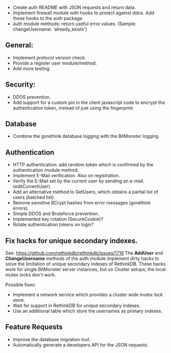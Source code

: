 - Create auth README with JSON requests and return data.
- Implement firewall module with hooks to protect against ddos. Add these hooks to the auth package.
- auth module methods: return useful error values. (Sample: changeUsername: 'already_exists')

## General:
- Implement protocol version check.
- Provide a register user module/method.
- Add more testing.

## Security:
- DDOS prevention.
- Add support for a custom pin in the client javascript code to encrypt the authentication token, instead of just using the fingerprint.

## Database
- Combine the gorethink database logging with the BitMonster logging.

## Authentication
- HTTP authentication: add random token which is confirmed by the authentication module method.
- Implement E-Mail verification. Also on registration.
- Verify the E-Mail set by the current user by sending an e-mail. (editCurrentUser)
- Add an alternative method to GetUsers, which obtains a partial list of users (batched list).
- Remove sensitive BCrypt hashes from error messages (gorethink errors).
- Simple DDOS and Bruteforce prevention.
- Implemented key rotation (SecureCookie)?
- Rotate authentication tokens on login?

## Fix hacks for unique secondary indexes.
See: https://github.com/rethinkdb/rethinkdb/issues/1716
The **AddUser** and **ChangeUsername** methods of the auth module implement dirty hacks to solve the limitation of unique secondary indexes of RethinkDB. These hacks work for single BitMonster server instances, but on Cluster setups, the local mutex locks don't work.

Possible fixes:
- Implement a network service which provides a cluster wide mutex lock store.
- Wait for support in RethinkDB for unique secondary indexes.
- Use an additional table which store the usernames as primary indexes.

## Feature Requests
- Improve the database migration tool.
- Automatically generate a developers API for the JSON requests.
